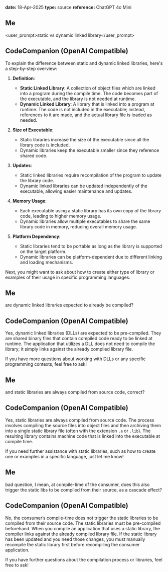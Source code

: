 **date:** 18-Apr-2025
**type:** source
**reference:** ChatGPT 4o Mini

## Me

<user_prompt>static vs dynamic linked library</user_prompt>

## CodeCompanion (OpenAI Compatible)

To explain the difference between static and dynamic linked libraries, here's a step-by-step overview:

1. **Definition**:
   - **Static Linked Library**: A collection of object files which are linked into a program during the compile time. The code becomes part of the executable, and the library is not needed at runtime.
   - **Dynamic Linked Library**: A library that is linked into a program at runtime. The code is not included in the executable; instead, references to it are made, and the actual library file is loaded as needed.

2. **Size of Executable**:
   - Static libraries increase the size of the executable since all the library code is included.
   - Dynamic libraries keep the executable smaller since they reference shared code.

3. **Updates**:
   - Static linked libraries require recompilation of the program to update the library code.
   - Dynamic linked libraries can be updated independently of the executable, allowing easier maintenance and updates.

4. **Memory Usage**:
   - Each executable using a static library has its own copy of the library code, leading to higher memory usage.
   - Dynamic libraries allow multiple executables to share the same library code in memory, reducing overall memory usage.

5. **Platform Dependency**:
   - Static libraries tend to be portable as long as the library is supported on the target platform.
   - Dynamic libraries can be platform-dependent due to different linking and loading mechanisms.

Next, you might want to ask about how to create either type of library or examples of their usage in specific programming languages.

## Me

are dynamic linked libraries expected to already be compiled?

## CodeCompanion (OpenAI Compatible)

Yes, dynamic linked libraries (DLLs) are expected to be pre-compiled. They are shared binary files that contain compiled code ready to be linked at runtime. The application that utilizes a DLL does not need to compile the library; it simply links against the already compiled library file. 

If you have more questions about working with DLLs or any specific programming contexts, feel free to ask!

## Me

and static libraries are always compiled from source code, correct?

## CodeCompanion (OpenAI Compatible)

Yes, static libraries are always compiled from source code. The process involves compiling the source files into object files and then archiving them into a single static library file (often with the extension `.a` or `.lib`). The resulting library contains machine code that is linked into the executable at compile time.

If you need further assistance with static libraries, such as how to create one or examples in a specific language, just let me know!

## Me

bad question, I mean, at compile-time of the consumer, does this also trigger
the static libs to be compiled from their source, as a cascade effect?

## CodeCompanion (OpenAI Compatible)

No, the consumer’s compile-time does not trigger the static libraries to be compiled from their source code. The static libraries must be pre-compiled beforehand. When you compile an application that uses a static library, the compiler links against the already compiled library file. If the static library has been updated and you need those changes, you must manually recompile the static library first before recompiling the consumer application.

If you have further questions about the compilation process or libraries, feel free to ask!
